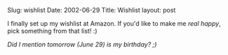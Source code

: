 Slug: wishlist
Date: 2002-06-29
Title: Wishlist
layout: post

I finally set up my wishlist at Amazon. If you&#39;d like to make me <i>real happy</i>, pick something from that list! :)

<i>Did I mention tomorrow (June 29) is my birthday? ;) </i>
